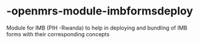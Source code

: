 -openmrs-module-imbformsdeploy
==============================

Module for IMB (PIH -Rwanda) to help in deploying and bundling of IMB forms with their corresponding concepts

